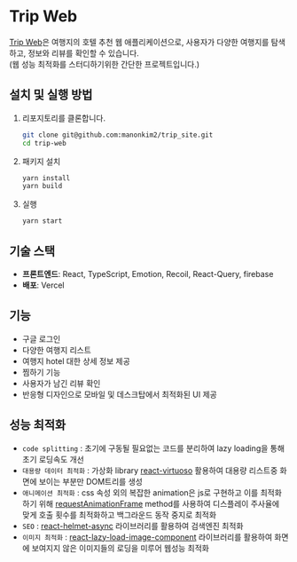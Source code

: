 # Trip Web

[Trip Web](https://trip-web-rho.vercel.app/)은 여행지의 호텔 추천 웹 애플리케이션으로, 사용자가 다양한 여행지를 탐색하고, 정보와 리뷰를 확인할 수 있습니다.  
(웹 성능 최적화를 스터디하기위한 간단한 프로젝트입니다.)

## 설치 및 실행 방법

1. 리포지토리를 클론합니다.

   ```bash
   git clone git@github.com:manonkim2/trip_site.git
   cd trip-web
   ```

2. 패키지 설치

   ```bash
   yarn install
   yarn build
   ```

3. 실행
   ```bash
   yarn start
   ```

## 기술 스택

- **프론트엔드**: React, TypeScript, Emotion, Recoil, React-Query, firebase
- **배포**: Vercel

## 기능

- 구글 로그인
- 다양한 여행지 리스트
- 여행지 hotel 대한 상세 정보 제공
- 찜하기 기능
- 사용자가 남긴 리뷰 확인
- 반응형 디자인으로 모바일 및 데스크탑에서 최적화된 UI 제공

## 성능 최적화

- `code splitting` : 초기에 구동될 필요없는 코드를 분리하여 lazy loading을 통해 초기 로딩속도 개선
- `대용량 데이터 최적화` : 가상화 library [react-virtuoso](https://virtuoso.dev/) 활용하여 대용량 리스트중 화면에 보이는 부분만 DOM트리를 생성
- `애니메이션 최적화` : css 속성 외의 복잡한 animation은 js로 구현하고 이를 최적화하기 위해 [requestAnimationFrame](https://developer.mozilla.org/ko/docs/Web/API/Window/requestAnimationFrame) method를 사용하여 디스플레이 주사율에 맞게 호출 횟수를 최적화하고 백그라운드 동작 중지로 최적화
- `SEO` : [react-helmet-async](https://github.com/staylor/react-helmet-async) 라이브러리를 활용하여 검색엔진 최적화
- `이미지 최적화` : [react-lazy-load-image-component](https://github.com/Aljullu/react-lazy-load-image-component) 라이브러리를 활용하여 화면에 보여지지 않은 이미지들의 로딩을 미루어 웹성능 최적화
